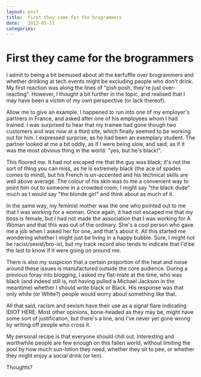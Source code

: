 ```yaml
---
layout: post
title:  First they came for the brogrammers 
date:   2012-05-11 
categories:   
---
```


# First they came for the brogrammers


I admit to being a bit bemused about all the kerfuffle over brogrammers and whether drinking at tech events might be excluding people who don't drink. My first reaction was along the lines of "pish posh, they're just over-reacting". However, I thought a bit further in the topic, and realised that I may have been a victim of my own perspective (or lack thereof).

Allow me to give an example. I happened to run into one of my employer's partners in France, and asked after one of his employees whom I had trained. I was surprised to hear that my trainee had gone though two customers and was now at a third site, which finally seemed to be working out for him. I expressed surprise, as he had been an exemplary student. The partner looked at me a bit oddly, as if I were being slow, and said, as if it was the most obvious thing in the world: "yes, but he's black!”.

This floored me. It had not escaped me that the guy was black; it's not the sort of thing you can miss, as he is extremely black (the ace of spades comes to mind), but his French is un-accented and his technical skills are well above average. The colour of his skin was to me a convenient way to point him out to someone in a crowded room; I might say "the black dude" much as I would say "the blonde girl" and think about as much of it.

In the same way, my feminist mother was the one who pointed out to me that I was working for a woman. Once again, it had not escaped me that my boss is female, but I had not made the association that I was working for A Woman and that this was out of the ordinary. She's a cool person who gave me a job when I asked her for one, and that's about it. All this started me wondering whether I might just be living in a happy bubble. Sure, I might not be racist/sexist/bro-ist, but my track record also tends to indicate that I'd be the last to know if it were going on around me.

There is also my suspicion that a certain proportion of the heat and noise around these issues is manufactured outside the core audience. During a previous foray into blogging, I asked my flat-mate at the time, who was black (and indeed still is, not having pulled a Michael Jackson in the meantime) whether I should write black or Black. His response was that only white (or White?) people would worry about something like that.

All that said, racism and sexism have their use as a signal flare indicating IDIOT HERE. Most other opinions, bone-headed as they may be, might have some sort of justification, but there's a line, and I've never yet gone wrong by writing off people who cross it.

My personal recipe is that everyone should chill out. Interesting and worthwhile people are few enough on this fallen world, without limiting the pool by how much sun-lotion they need, whether they sit to pee, or whether they might enjoy a social drink (or ten).

Thoughts?

